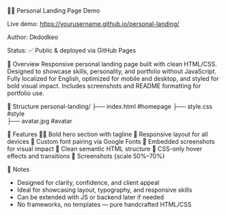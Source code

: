 🧑‍💻 Personal Landing Page Demo

Live demo: https://yourusername.github.io/personal-landing/

Author: Dkdodkeo

Status: ✅ Public & deployed via GitHub Pages


🧾 Overview
Responsive personal landing page built with clean HTML/CSS. Designed to showcase skills, personality, and portfolio without JavaScript. Fully localized for English, optimized for mobile and desktop, and styled for bold visual impact.
Includes screenshots and README formatting for portfolio use.

📁 Structure
personal-landing/
├── index.html    #homepage
├── style.css     #style      
├── avatar.jpg    #avatar

🎨 Features
🧑‍💻 Bold hero section with tagline
📱 Responsive layout for all devices
🎨 Custom font pairing via Google Fonts
📸 Embedded screenshots for visual impact
🧼 Clean semantic HTML structure
🌈 CSS-only hover effects and transitions
📸 Screenshots {scale 50%–70%}

📌 Notes
- Designed for clarity, confidence, and client appeal
- Ideal for showcasing layout, typography, and responsive skills
- Can be extended with JS or backend later if needed
- No frameworks, no templates — pure handcrafted HTML/CSS
